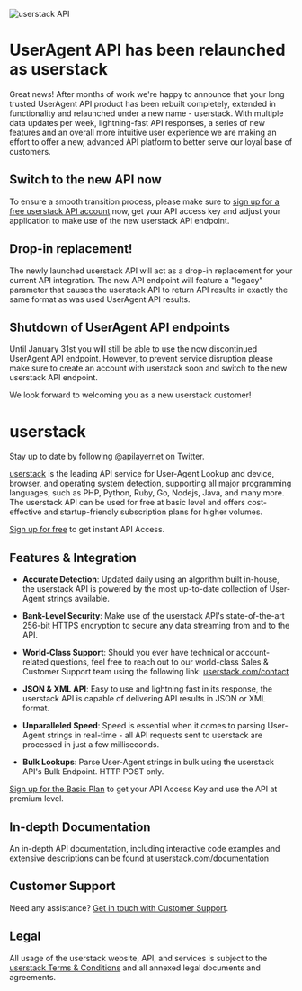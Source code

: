 ![userstack API](https://github.com/apilayer/userstack/blob/master/warning-userstack.png?raw=true)

# UserAgent API has been relaunched as userstack

Great news! After months of work we're happy to announce that your long trusted UserAgent API product has been rebuilt completely, extended in functionality and relaunched under a new name - userstack. With multiple data updates per week, lightning-fast API responses, a series of new features and an overall more intuitive user experience we are making an effort to offer a new, advanced API platform to better serve our loyal base of customers. 

## Switch to the new API now

To ensure a smooth transition process, please make sure to [sign up for a free userstack API account](https://userstack.com/product) now, get your API access key and adjust your application to make use of the new userstack API endpoint. 

## Drop-in replacement! 

The newly launched userstack API will act as a drop-in replacement for your current API integration. The new API endpoint will feature a "legacy" parameter that causes the userstack API to return API results in exactly the same format as was used UserAgent API results. 

## Shutdown of UserAgent API endpoints

Until January 31st you will still be able to use the now discontinued UserAgent API endpoint. However, to prevent service disruption please make sure to create an account with userstack soon and switch to the new userstack API endpoint. 

We look forward to welcoming you as a new userstack customer!

# userstack

Stay up to date by following [@apilayernet](https://twitter.com/apilayernet) on Twitter.

[userstack](https://userstack.com) is the leading API service for User-Agent Lookup and device, browser, and operating system detection, supporting all major programming languages, such as PHP, Python, Ruby, Go, Nodejs, Java, and many more. The userstack API can be used for free at basic level and offers cost-effective and startup-friendly subscription plans for higher volumes. 

[Sign up for free](https://userstack.com/product) to get instant API Access.

## Features & Integration

* **Accurate Detection**:
Updated daily using an algorithm built in-house, the userstack API is powered by the most up-to-date collection of User-Agent strings available.

* **Bank-Level Security**:
Make use of the userstack API's state-of-the-art 256-bit HTTPS encryption to secure any data streaming from and to the API. 

* **World-Class Support**:
Should you ever have technical or account-related questions, feel free to reach out to our world-class Sales & Customer Support team using the following link: [userstack.com/contact](https://userstack.com/contact)

* **JSON & XML API**:
Easy to use and lightning fast in its response, the userstack API is capable of delivering API results in JSON or XML format. 

* **Unparalleled Speed**:
Speed is essential when it comes to parsing User-Agent strings in real-time - all API requests sent to userstack are processed in just a few milliseconds. 

* **Bulk Lookups**:
Parse User-Agent strings in bulk using the userstack API's Bulk Endpoint. HTTP POST only.

[Sign up for the Basic Plan](https://userstack.com/signup/basic) to get your API Access Key and use the API at premium level.

## In-depth Documentation

An in-depth API documentation, including interactive code examples and extensive descriptions can be found at [userstack.com/documentation](https://userstack.com/documentation)

## Customer Support
Need any assistance? [Get in touch with Customer Support](mailto:support@userstack.com).

## Legal

All usage of the userstack website, API, and services is subject to the [userstack Terms & Conditions](https://userstack.com/terms) and all annexed legal documents and agreements.
